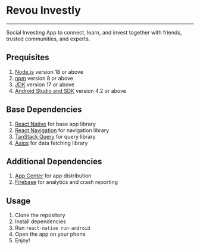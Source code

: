 # Revou Investly

---

Social Investing App to connect, learn, and invest together with friends, trusted communities, and experts.

## Prequisites 

1. [Node.js](https://nodejs.org/en/) version 18 or above
2. [npm](https://www.npmjs.com/) version 8 or above
3. [JDK](https://www.oracle.com/java/technologies/downloads/) version 17 or above
4. [Android Studio and SDK](https://developer.android.com/studio) version 4.2 or above

## Base Dependencies

1. [React Native](https://reactnative.dev/) for base app library
2. [React Navigation](https://reactnavigation.org/) for navigation library
3. [TanStack Query](https://tanstack.com/query) for query library
4. [Axios](https://axios-http.com/) for data fetching library

## Additional Dependencies

1. [App Center](https://appcenter.ms) for app distribution
2. [Firebase](https://firebase.google.com/) for analytics and crash reporting

## Usage

1. Clone the repository
2. Install dependencies
3. Run `react-native run-android`
4. Open the app on your phone
5. Enjoy!

